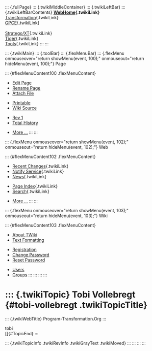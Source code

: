 ::: {.fullPage}
::: {.twikiMiddleContainer}
::: {.twikiLeftBar}
::: {.twikiLeftBarContents}
**[WebHome](WebHome){.twikiLink}**\
[Transformation](../Transform/WebHome){.twikiLink}\
[GPCE](../Gpce/WebHome){.twikiLink}\
\
[Stratego/XT](../Stratego/WebHome){.twikiLink}\
[Tiger](../Tiger/WebHome){.twikiLink}\
[Tools](../Tools/WebHome){.twikiLink}
:::
:::

::: {.twikiMain}
::: {.toolBar}
::: {.flexMenuBar}
::: {.flexMenu onmouseover="return showMenu(event, 100);" onmouseout="return hideMenu(event, 100);"}
Page

::: {#flexMenuContent100 .flexMenuContent}
-   [Edit
    Page](http://www.program-transformation.org/edit/Main/TobiVollebregt?t=1536826127)
-   [Rename
    Page](http://www.program-transformation.org/rename/Main/TobiVollebregt)
-   [Attach
    File](http://www.program-transformation.org/attach/Main/TobiVollebregt)

<!-- -->

-   [Printable](http://www.program-transformation.org/view/Main/TobiVollebregt?skin=print.pattern)
-   [Wiki
    Source](http://www.program-transformation.org/view/Main/TobiVollebregt?skin=text&raw=on&contenttype=text/plain)

<!-- -->

-   [Rev
    1](http://www.program-transformation.org/view/Main/TobiVollebregt?rev=1.1)
-   [Total
    History](http://www.program-transformation.org/rdiff/Main/TobiVollebregt)

<!-- -->

-   [More
    \...](http://www.program-transformation.org/oops/Main/TobiVollebregt?template=oopsmore&param1=1.1&param2=1.1)
:::
:::

::: {.flexMenu onmouseover="return showMenu(event, 102);" onmouseout="return hideMenu(event, 102);"}
Web

::: {#flexMenuContent102 .flexMenuContent}
-   [Recent Changes](WebChanges){.twikiLink}
-   [Notify Service](WebNotify){.twikiLink}
-   [News](WebNews){.twikiLink}

<!-- -->

-   [Page Index](WebIndex){.twikiLink}
-   [Search](WebSearch){.twikiLink}

<!-- -->

-   [More
    \...](http://www.program-transformation.org/oops/Main/TobiVollebregt?template=oopsmore&param1=1.1&param2=1.1)
:::
:::

::: {.flexMenu onmouseover="return showMenu(event, 103);" onmouseout="return hideMenu(event, 103);"}
Wiki

::: {#flexMenuContent103 .flexMenuContent}
-   [About
    TWiki](http://www.program-transformation.org/view/TWiki/WebHome)
-   [Text
    Formatting](http://www.program-transformation.org/view/TWiki/TextFormattingRules)

<!-- -->

-   [Registration](http://www.program-transformation.org/view/TWiki/TWikiRegistration)
-   [Change
    Password](http://www.program-transformation.org/view/TWiki/ChangePassword)
-   [Reset
    Password](http://www.program-transformation.org/view/TWiki/ResetPassword)

<!-- -->

-   [Users](http://www.program-transformation.org/view/Main/TWikiUsers)
-   [Groups](http://www.program-transformation.org/view/Main/TWikiGroups)
:::
:::
:::
:::

::: {.twikiTopic}
Tobi Vollebregt {#tobi-vollebregt .twikiTopicTitle}
===============

::: {.twikiWebTitle}
Program-Transformation.Org
:::

tobi\
[]{#TopicEnd}
:::

::: {.twikiTopicInfo .twikiRevInfo .twikiGrayText .twikiMoved}
:::
:::
:::
:::
